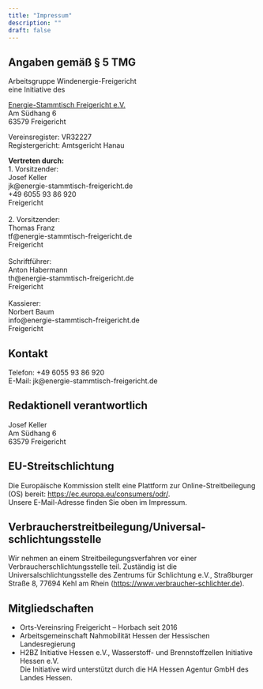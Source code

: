 ```yaml
---
title: "Impressum"
description: ""
draft: false
---
```

<h2>Angaben gemäß § 5 TMG</h2>
<p>Arbeitsgruppe Windenergie-Freigericht<br />
eine Initiative des</p>

<p><a href="https://www.energie-stammtisch-freigericht.de" target="_blank">En&shy;er&shy;gie-Stamm&shy;tisch Frei&shy;ge&shy;richt e.V.</a><br />
Am Südhang 6<br />
63579 Freigericht</p>

<p>Vereinsregister: VR32227<br />
Registergericht: Amtsgericht Hanau</p>

<p><strong>Vertreten durch:</strong><br />
1. Vorsitzender:<br />
Josef Keller<br />
jk@energie-stammtisch-freigericht.de<br />
+49 6055 93 86 920<br />
Freigericht<br />
<br />
2. Vorsitzender:<br />
Thomas Franz<br />
tf@energie-stammtisch-freigericht.de<br />
Freigericht<br />
<br />
Schriftführer:<br />
Anton Habermann<br />
th@energie-stammtisch-freigericht.de<br />
Freigericht<br />
<br />
Kassierer:<br />
Norbert Baum<br />
info@energie-stammtisch-freigericht.de<br />
Freigericht</p>

<h2>Kontakt</h2>
<p>Telefon: +49 6055 93 86 920<br />
E-Mail: jk@energie-stammtisch-freigericht.de</p>

<h2>Redaktionell verantwortlich</h2>
<p>Josef Keller<br />
Am Südhang 6<br />
63579 Freigericht</p>

<h2>EU-Streitschlichtung</h2>
<p>Die Europäische Kommission stellt eine Plattform zur Online-Streitbeilegung (OS) bereit: <a href="https://ec.europa.eu/consumers/odr/" target="_blank" rel="noopener noreferrer">https://ec.europa.eu/consumers/odr/</a>.<br /> Unsere E-Mail-Adresse finden Sie oben im Impressum.</p>

<h2>Verbraucher­streit­beilegung/Universal­schlichtungs­stelle</h2>
<p>Wir nehmen an einem Streitbeilegungsverfahren vor einer Verbraucherschlichtungsstelle teil. Zuständig ist die Universalschlichtungsstelle des Zentrums für Schlichtung e.V., Straßburger Straße 8, 77694 Kehl am Rhein (<a href="https://www.verbraucher-schlichter.de" rel="noopener noreferrer" target="_blank">https://www.verbraucher-schlichter.de</a>).</p>

## Mitgliedschaften

- Orts-Vereinsring Freigericht – Horbach seit 2016
- Arbeitsgemeinschaft Nahmobilität Hessen der Hessischen Landesregierung
- H2BZ Initiative Hessen e.V., Wasserstoff- und Brennstoffzellen Initiative Hessen e.V.  
Die Initiative wird unterstützt durch die HA Hessen Agentur GmbH des Landes Hessen.
